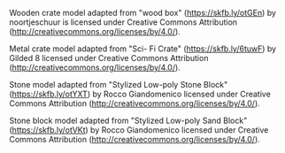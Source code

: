 Wooden crate model adapted from "wood box" (https://skfb.ly/otGEn) by
noortjeschuur is licensed under Creative Commons Attribution
(http://creativecommons.org/licenses/by/4.0/).

Metal crate model adapted from "Sci- Fi Crate" (https://skfb.ly/6tuwF) by Gilded
8 licensed under Creative Commons Attribution
(http://creativecommons.org/licenses/by/4.0/).

Stone model adapted from "Stylized Low-poly Stone Block" (https://skfb.ly/otYXT)
by Rocco Giandomenico licensed under Creative Commons Attribution
(http://creativecommons.org/licenses/by/4.0/).

Stone block model adapted from "Stylized Low-poly Sand Block"
(https://skfb.ly/otVKt) by Rocco Giandomenico licensed under Creative Commons
Attribution (http://creativecommons.org/licenses/by/4.0/).
